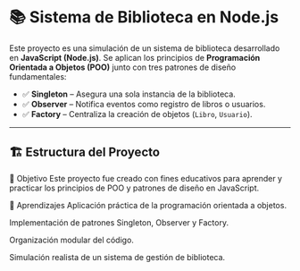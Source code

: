# 📚 Sistema de Biblioteca en Node.js

Este proyecto es una simulación de un sistema de biblioteca desarrollado en **JavaScript (Node.js)**. Se aplican los principios de 
**Programación Orientada a Objetos (POO)** junto con tres patrones de diseño fundamentales:

- ✅ **Singleton** – Asegura una sola instancia de la biblioteca.
- ✅ **Observer** – Notifica eventos como registro de libros o usuarios.
- ✅ **Factory** – Centraliza la creación de objetos (`Libro`, `Usuario`).

---

## 🏗️ Estructura del Proyecto

🎯 Objetivo
Este proyecto fue creado con fines educativos para aprender y practicar los principios de POO y patrones de diseño en JavaScript.

🧠 Aprendizajes
Aplicación práctica de la programación orientada a objetos.

Implementación de patrones Singleton, Observer y Factory.

Organización modular del código.

Simulación realista de un sistema de gestión de biblioteca.
